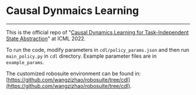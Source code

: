 # Causal Dynmaics Learning

-------

This is the official repo of "[Causal Dynamics Learning for Task-Independent State Abstraction](https://proceedings.mlr.press/v162/wang22ae/wang22ae.pdf)" at ICML 2022.

To run the code, modify parameters in `cdl/policy_params.json` and then run `main_policy.py` in `cdl` directory. Example parameter files are in `example_params`.

The customized robosuite environment can be found in: [https://github.com/wangzizhao/robosuite/tree/cdl](https://github.com/wangzizhao/robosuite/tree/cdl).